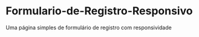 # Formulario-de-Registro-Responsivo
Uma página simples de formulário de registro com responsividade
